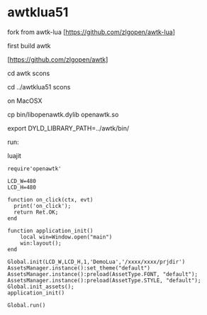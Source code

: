 # awtklua51

fork from awtk-lua [https://github.com/zlgopen/awtk-lua]

first build awtk  

[https://github.com/zlgopen/awtk]

cd awtk
scons

cd ../awtklua51
scons

on MacOSX

cp bin/libopenawtk.dylib openawtk.so

export DYLD_LIBRARY_PATH=../awtk/bin/

run:

luajit

```
require'openawtk'

LCD_W=480
LCD_H=480

function on_click(ctx, evt) 
  print('on_click');
  return Ret.OK;
end

function application_init()
	local win=Window.open("main")
	win:layout();
end

Global.init(LCD_W,LCD_H,1,'DemoLua','/xxxx/xxxx/prjdir')
AssetsManager.instance():set_theme("default")
AssetsManager.instance():preload(AssetType.FONT, "default");
AssetsManager.instance():preload(AssetType.STYLE, "default");
Global.init_assets();
application_init()

Global.run()

```